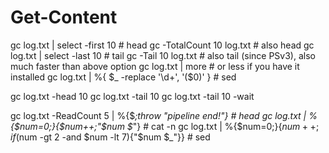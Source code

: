 # Get-Content
gc log.txt | select -first 10 # head
gc -TotalCount 10 log.txt     # also head
gc log.txt | select -last 10  # tail
gc -Tail 10 log.txt           # also tail (since PSv3), also much faster than above option
gc log.txt | more             # or less if you have it installed
gc log.txt | %{ $_ -replace '\d+', '($0)' }         # sed

gc log.txt -head 10 
gc log.txt -tail 10
gc log.txt -tail 10 -wait

gc log.txt -ReadCount 5 | %{$_;throw "pipeline end!"} # head
gc log.txt | %{$num=0;}{$num++;"$num $_"}             # cat -n
gc log.txt | %{$num=0;}{$num++; if($num -gt 2 -and $num -lt 7){"$num $_"}} # sed
